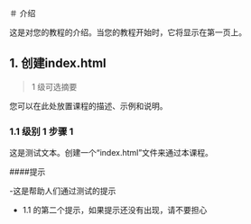 ＃ 介绍

这是对您的教程的介绍。当您的教程开始时，它将显示在第一页上。

## 1. 创建index.html

> 1 级可选摘要

您可以在此处放置课程的描述、示例和说明。

### 1.1 级别 1 步骤 1

这是测试文本。创建一个“index.html”文件来通过本课程。

####提示

-这是帮助人们通过测试的提示
- 1.1 的第二个提示，如果提示还没有出现，请不要担心